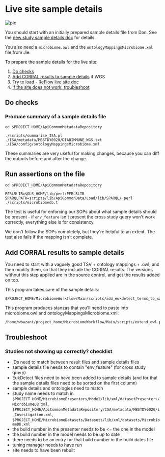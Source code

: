 # Live site sample details

![pic](https://static.wikia.nocookie.net/looneytunes/images/f/fd/Rapid_Dave.jpg/revision/latest/scale-to-width-down/360?cb=20140408165554)

You should start with an initially prepared sample details file from Dan. See the [new study sample details doc](sample-details-guide.md) for details.

You also need a `microbiome.owl` and the `ontologyMappingsMicrobiome.xml` file from Jie.

To prepare the sample details for the live site:

1. [Do checks](#do-checks)
2. [Add CORRAL results to sample details](#add-corral-results-to-sample-details) if WGS
3. Try to load - [ReFlow live site doc](live-site-reflow.md)
4. [If the site does not work, troubleshoot](#troubleshoot)

## Do checks

### Produce summary of a sample details file

```
cd $PROJECT_HOME/ApiCommonMetadataRepository

./scripts/summarise_ISA.pl ./ISA/metadata/MBSTDY0020/DIABIMMUNE_WGS.txt ./ISA/config/ontologyMappingsMicrobiome.xml 
```

These summaries are very useful for making changes, because you can diff the outputs before and after the change.

## Run assertions on the file

```
cd $PROJECT_HOME/ApiCommonMetadataRepository

PERL5LIB=$GUS_HOME/lib/perl:PERL5LIB SPARQLPATH=scripts/lib/ApiCommonData/Load/lib/SPARQL/ perl ./scripts/microbiomedb.t
```

The test is useful for enforcing our SOPs about what sample details should be present - if `env_feature` isn't present the cross study query won't work correctly, everything else is for consistency.

We don't follow the SOPs completely, but they're helpful to an extent. The test also fails if the mapping isn't complete.

## Add CORRAL results to sample details

You need to start with a vaguely good TSV + ontology mappings + .owl, and then modify them, so that they include the CORRAL results. The versions without this step applied are in the source control, and get the results added on top.

This program takes care of the sample details:

```
$PROJECT_HOME/MicrobiomeWorkflow/Main/scripts/add_eukdetect_terms_to_sample_details.sh
```

This program produces stanzas that you'll need to paste into microbiome.owl and ontologyMappingsMicrobiome.xml:

```
/home/wbazant/project_home/MicrobiomeWorkflow/Main/scripts/extend_owl.pl
```

## Troubleshoot

### Studies not showing up correctly? checklist

- IDs need to match between result files and sample details files
- sample details file needs to contain "env_feature" (for cross study query)
- EukDetect files need to have been added to sample details (and for that the sample details files need to be sorted on the first column)
- sample details and ontologies need to match
- study name needs to match in `$PROJECT_HOME/MicrobiomePresenters/Model/lib/xml/datasetPresenters/MicrobiomeDB.xml`, `$PROJECT_HOME/ApiCommonMetadataRepository/ISA/metadata/MBSTDY0020/i_Investigation.xml`, `$PROJECT_HOME/MicrobiomeDatasets/Datasets/lib/xml/datasets/MicrobiomeDB.xml`
- the build number in the presenter needs to be <= the one in the model
- the build number in the model needs to be up to date
- there needs to be an entry for that build number in the build dates file
- tuning manager needs to have run
- site needs to have been rebuilt


